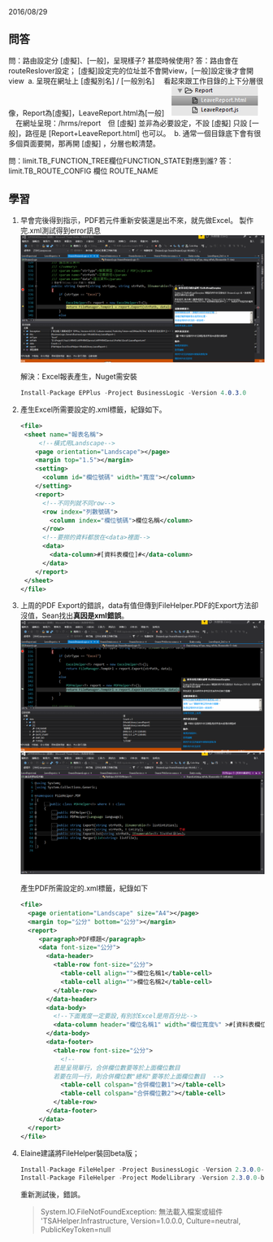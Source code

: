 2016/08/29

## 問答

問：路由設定分 [虛擬]、[一般]，呈現樣子? 甚麼時候使用? 
答：路由會在routeReslover設定；
​	[虛擬]設定完的位址並不會開view，[一般]設定後才會開view
​	a. 呈現在網址上 [虛擬別名] / [一般別名]
​	　看起來跟工作目錄的上下分層很像，Report為[虛擬]，LeaveReport.html為[一般]
​	　![](Images\2016-08-29_120720.png)
​	　在網址呈現：/hrms/report
​	　但 [虛擬] 並非為必要設定，不設 [虛擬] 只設 [一般]，路徑是 [Report+LeaveReport.html] 也可以。
​	b. 通常一個目錄底下會有很多個頁面要開，那再開 [虛擬] ，分層也較清楚。

問：limit.TB_FUNCTION_TREE欄位FUNCTION_STATE對應到誰?
答：limit.TB_ROUTE_CONFIG 欄位 ROUTE_NAME

## 學習

1. 早會完後得到指示，PDF若元件重新安裝還是出不來，就先做Excel。
   製作完.xml測試得到error訊息![](Images\2016-08-29_145625.png)

   解決：Excel報表產生，Nuget需安裝

   ````cs
   Install-Package EPPlus -Project BusinessLogic -Version 4.0.3.0
   ````

2. 產生Excel所需要設定的.xml標籤，紀錄如下。

   ````xml
   <file>
    <sheet name="報表名稱">
     	<!--橫式用Landscape-->
       <page orientation="Landscape"></page>
       <margin top="1.5"></margin>
       <setting>
         <column id="欄位號碼" width="寬度"></column>
       </setting>
       <report>
         <!--不同列就不同row-->
         <row index="列數號碼"> 
           <column index="欄位號碼">欄位名稱</column>
         </row>
         <!--要撈的資料都放在<data>裡面-->
         <data>
           <data-column>#[資料表欄位]#</data-column>
         </data>
       </report>
    </sheet>
   </file>
   ````

3. 上周的PDF Export的錯誤，data有值但傳到FileHelper.PDF的Export方法卻沒值，Sean找出**真因是xml錯誤**。
   ![](Images\2016-08-26_113400.png)
   ![](Images\2016-08-26_113434.png)

   產生PDF所需設定的.xml標籤，紀錄如下

   ````xml
   <file>
     <page orientation="Landscape" size="A4"></page>
     <margin top="公分" bottom="公分"></margin>
     <report>
        <paragraph>PDF標題</paragraph>
        <data font-size="公分">
          <data-header>
            <table-row font-size="公分">
              <table-cell align="">欄位名稱1</table-cell>
              <table-cell align="">欄位名稱2</table-cell>
            </table-row>
          </data-header>
          <data-body>
            <!--下面寬度一定要設,有別於Excel是用百分比-->
            <data-column header="欄位名稱1" width="欄位寬度%" >#[資料表欄位]#</data-column>
          </data-body>
          <data-footer>
            <table-row font-size="公分">
              <!--
   			若是呈現單行，合併欄位數要等於上面欄位數目
   			若要在同一行，則合併欄位數"總和"要等於上面欄位數目	-->
              <table-cell colspan="合併欄位數1"></table-cell>
              <table-cell colspan="合併欄位數2"></table-cell>
            </table-row>
          </data-footer>
        </data>
     </report>
   </file>
   ````

4. Elaine建議將FileHelper裝回beta版；

   ````cs
   Install-Package FileHelper -Project BusinessLogic -Version 2.3.0.0-beta
   Install-Package FileHelper -Project ModelLibrary -Version 2.3.0.0-beta
   ````

   重新測試後，錯誤。

   > System.IO.FileNotFoundException: 無法載入檔案或組件 'TSAHelper.Infrastructure, Version=1.0.0.0, Culture=neutral, PublicKeyToken=null

   ​